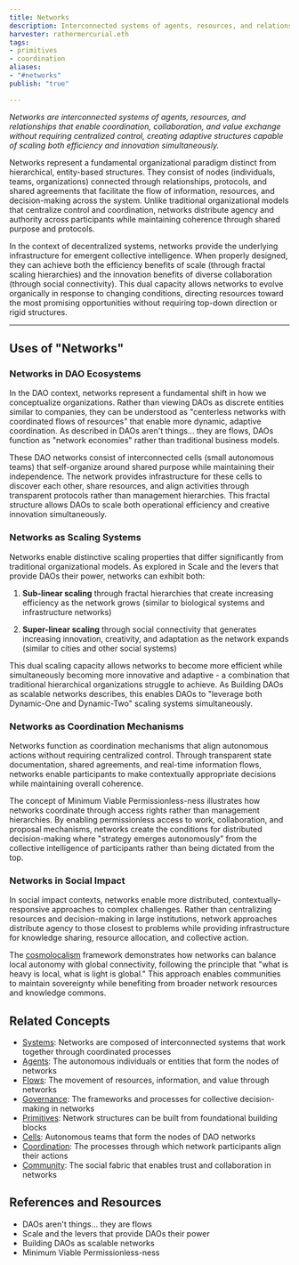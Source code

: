 ```yaml
---
title: Networks
description: Interconnected systems of agents, resources, and relationships that enable decentralized coordination, value flows, and collective intelligence across social and technological domains
harvester: rathermercurial.eth
tags:
- primitives
- coordination 
aliases:
- "#networks" 
publish: "true"

---
```


_Networks are interconnected systems of agents, resources, and relationships that enable coordination, collaboration, and value exchange without requiring centralized control, creating adaptive structures capable of scaling both efficiency and innovation simultaneously._

Networks represent a fundamental organizational paradigm distinct from hierarchical, entity-based structures. They consist of nodes (individuals, teams, organizations) connected through relationships, protocols, and shared agreements that facilitate the flow of information, resources, and decision-making across the system. Unlike traditional organizational models that centralize control and coordination, networks distribute agency and authority across participants while maintaining coherence through shared purpose and protocols.

In the context of decentralized systems, networks provide the underlying infrastructure for emergent collective intelligence. When properly designed, they can achieve both the efficiency benefits of scale (through fractal scaling hierarchies) and the innovation benefits of diverse collaboration (through social connectivity). This dual capacity allows networks to evolve organically in response to changing conditions, directing resources toward the most promising opportunities without requiring top-down direction or rigid structures.

---

## Uses of "Networks"

### Networks in DAO Ecosystems

In the DAO context, networks represent a fundamental shift in how we conceptualize organizations. Rather than viewing DAOs as discrete entities similar to companies, they can be understood as "centerless networks with coordinated flows of resources" that enable more dynamic, adaptive coordination. As described in DAOs aren't things... they are flows, DAOs function as "network economies" rather than traditional business models.

These DAO networks consist of interconnected cells (small autonomous teams) that self-organize around shared purpose while maintaining their independence. The network provides infrastructure for these cells to discover each other, share resources, and align activities through transparent protocols rather than management hierarchies. This fractal structure allows DAOs to scale both operational efficiency and creative innovation simultaneously.

### Networks as Scaling Systems

Networks enable distinctive scaling properties that differ significantly from traditional organizational models. As explored in Scale and the levers that provide DAOs their power, networks can exhibit both:

1. **Sub-linear scaling** through fractal hierarchies that create increasing efficiency as the network grows (similar to biological systems and infrastructure networks)
    
2. **Super-linear scaling** through social connectivity that generates increasing innovation, creativity, and adaptation as the network expands (similar to cities and other social systems)
    

This dual scaling capacity allows networks to become more efficient while simultaneously becoming more innovative and adaptive - a combination that traditional hierarchical organizations struggle to achieve. As Building DAOs as scalable networks describes, this enables DAOs to "leverage both Dynamic-One and Dynamic-Two" scaling systems simultaneously.

### Networks as Coordination Mechanisms

Networks function as coordination mechanisms that align autonomous actions without requiring centralized control. Through transparent state documentation, shared agreements, and real-time information flows, networks enable participants to make contextually appropriate decisions while maintaining overall coherence.

The concept of Minimum Viable Permissionless-ness illustrates how networks coordinate through access rights rather than management hierarchies. By enabling permissionless access to work, collaboration, and proposal mechanisms, networks create the conditions for distributed decision-making where "strategy emerges autonomously" from the collective intelligence of participants rather than being dictated from the top.

### Networks in Social Impact

In social impact contexts, networks enable more distributed, contextually-responsive approaches to complex challenges. Rather than centralizing resources and decision-making in large institutions, network approaches distribute agency to those closest to problems while providing infrastructure for knowledge sharing, resource allocation, and collective action.

The [cosmolocalism](/tags/cosmolocalism.md) framework demonstrates how networks can balance local autonomy with global connectivity, following the principle that "what is heavy is local, what is light is global." This approach enables communities to maintain sovereignty while benefiting from broader network resources and knowledge commons.

## Related Concepts

- [Systems](/tags/systems.md): Networks are composed of interconnected systems that work together through coordinated processes
- [Agents](/tags/agents.md): The autonomous individuals or entities that form the nodes of networks
- [Flows](tags/flows): The movement of resources, information, and value through networks
- [Governance](/tags/governance.md): The frameworks and processes for collective decision-making in networks
- [Primitives](/tags/primitives.md): Network structures can be built from foundational building blocks
- [Cells](/notes/archive/clarity/Tags/cells.md): Autonomous teams that form the nodes of DAO networks
- [Coordination](/tags/coordination.md): The processes through which network participants align their actions
- [Community](tags/communities): The social fabric that enables trust and collaboration in networks

## References and Resources

- DAOs aren't things... they are flows
- Scale and the levers that provide DAOs their power
- Building DAOs as scalable networks
- Minimum Viable Permissionless-ness